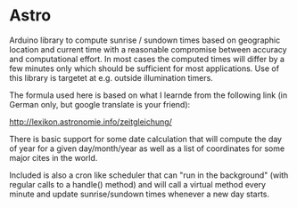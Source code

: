 Astro
=====

Arduino library to compute sunrise / sundown times based on geographic location and current time
with a reasonable compromise between accuracy and computational effort. In most cases the computed
times will differ by a few minutes only which should be sufficient for most applications.
Use of this library is targetet at e.g. outside illumination timers.

The formula used here is based on what I learnde from the following link (in German only, 
but google translate is your friend):

http://lexikon.astronomie.info/zeitgleichung/ 

There is basic support for some date calculation that will compute the day of year for a given 
day/month/year as well as a list of coordinates for some major cites in the world.

Included is also a cron like scheduler that can "run in the background" (with regular calls to
a handle() method) and will call a virtual method every minute and update sunrise/sundown times
whenever a new day starts.



